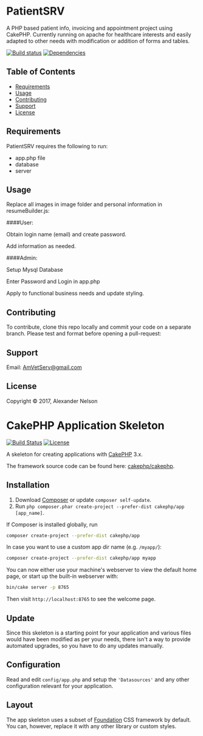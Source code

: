 
PatientSRV
==========

A PHP based patient info, invoicing and appointment project using CakePHP. Currently running on apache for healthcare interests and easily adapted to other needs with modification or addition of forms and tables.


[![Build status][shield-build]](#)
[![Dependencies][shield-dependencies]](#)


Table of Contents
-----------------

  * [Requirements](#requirements)
  * [Usage](#usage)
  * [Contributing](#contributing)
  * [Support](#support)
  * [License](#license)


Requirements
------------

PatientSRV requires the following to run:

  * app.php file 
  * database
  * server


Usage
-----

Replace all images in image folder and personal information in resumeBuilder.js:

####User:

Obtain login name (email) and create password.

Add information as needed.

####Admin:

Setup Mysql Database

Enter Password and Login in app.php

Apply to functional business needs and update styling.


Contributing
------------

To contribute, clone this repo locally and commit your code on a separate branch. Please test and format before opening a pull-request:


Support
---------------------

Email: AmVetServ@gmail.com


License
-------

Copyright &copy; 2017, Alexander Nelson



[shield-dependencies]: https://img.shields.io/badge/dependencies-up%20to%20date-brightgreen.svg
[shield-build]: https://img.shields.io/badge/build-passing-brightgreen.svg


# CakePHP Application Skeleton

[![Build Status](https://img.shields.io/travis/cakephp/app/master.svg?style=flat-square)](https://travis-ci.org/cakephp/app)
[![License](https://img.shields.io/packagist/l/cakephp/app.svg?style=flat-square)](https://packagist.org/packages/cakephp/app)

A skeleton for creating applications with [CakePHP](https://cakephp.org) 3.x.

The framework source code can be found here: [cakephp/cakephp](https://github.com/cakephp/cakephp).

## Installation

1. Download [Composer](https://getcomposer.org/doc/00-intro.md) or update `composer self-update`.
2. Run `php composer.phar create-project --prefer-dist cakephp/app [app_name]`.

If Composer is installed globally, run

```bash
composer create-project --prefer-dist cakephp/app
```

In case you want to use a custom app dir name (e.g. `/myapp/`):

```bash
composer create-project --prefer-dist cakephp/app myapp
```

You can now either use your machine's webserver to view the default home page, or start
up the built-in webserver with:

```bash
bin/cake server -p 8765
```

Then visit `http://localhost:8765` to see the welcome page.

## Update

Since this skeleton is a starting point for your application and various files
would have been modified as per your needs, there isn't a way to provide
automated upgrades, so you have to do any updates manually.

## Configuration

Read and edit `config/app.php` and setup the `'Datasources'` and any other
configuration relevant for your application.

## Layout

The app skeleton uses a subset of [Foundation](http://foundation.zurb.com/) CSS
framework by default. You can, however, replace it with any other library or
custom styles.
